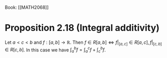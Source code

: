 Book: [[MATH2068]]
# Proposition 2.18 (Integral additivity)
Let $a<c<b$ and $f:[a,b]\to \mathbb{R}$.
Then $f\in R[a,b]\iff f|_{[a,c]}\in R[a,c],f|_{[c,b]}\in R[c,b]$.
In this case we have $\displaystyle \int_{a}^{b}f=\int_{a}^{c}f+\int_{c}^{b}f$.